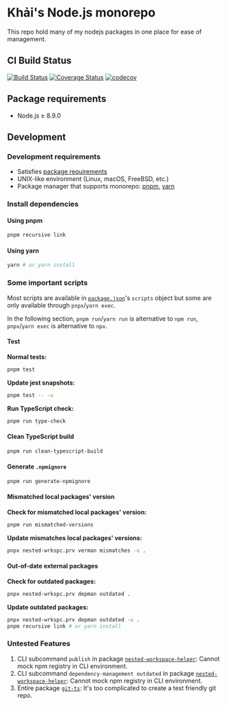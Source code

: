 # Khải's Node.js monorepo

This repo hold many of my nodejs packages in one place for ease of management.

## CI Build Status

[![Build Status](https://travis-ci.org/ksxnodemodules/nodemonorepo.svg?branch=master)](https://travis-ci.org/ksxnodemodules/nodemonorepo)
[![Coverage Status](https://coveralls.io/repos/github/ksxnodemodules/nodemonorepo/badge.svg?branch=master)](https://coveralls.io/github/ksxnodemodules/nodemonorepo?branch=master)
[![codecov](https://codecov.io/gh/ksxnodemodules/nodemonorepo/branch/master/graph/badge.svg)](https://codecov.io/gh/ksxnodemodules/nodemonorepo)

## Package requirements

* Node.js ≥ 8.9.0

## Development

### Development requirements

* Satisfies [package requirements](#package-requirements)
* UNIX-like environment (Linux, macOS, FreeBSD, etc.)
* Package manager that supports monorepo: [pnpm](https://pnpm.js.org/), [yarn](https://yarnpkg.com/)

### Install dependencies

#### Using pnpm

```sh
pnpm recursive link
```

#### Using yarn

```sh
yarn # or yarn install
```

### Some important scripts

Most scripts are available in [`package.json`](./package.json)'s `scripts` object but some are only available through `pnpx`/`yarn exec`.

In the following section, `pnpm run`/`yarn run` is alternative to `npm run`, `pnpx`/`yarn exec` is alternative to `npx`.

#### Test

**Normal tests:**

```sh
pnpm test
```

**Update jest snapshots:**

```sh
pnpm test -- -u
```

**Run TypeScript check:**

```sh
pnpm run type-check
```

#### Clean TypeScript build

```sh
pnpm run clean-typescript-build
```

#### Generate `.npmignore`

```sh
pnpm run generate-npmignore
```

#### Mismatched local packages' version

**Check for mismatched local packages' version:**

```sh
pnpm run mismatched-versions
```

**Update mismatches local packages' versions:**

```sh
pnpx nested-wrkspc.prv verman mismatches -u .
```

#### Out-of-date external packages

**Check for outdated packages:**

```sh
pnpx nested-wrkspc.prv depman outdated .
```

**Update outdated packages:**

```sh
pnpx nested-wrkspc.prv depman outdated -u .
pnpm recursive link # or yarn install
```

### Untested Features

1. CLI subcommand `publish` in package [`nested-workspace-helper`](./packages/typescript/nested-workspace-helper): Cannot mock npm registry in CLI environment.
2. CLI subcommand `dependency-management outdated` in package [`nested-workspace-helper`](./packages/typescript/nested-workspace-helper): Cannot mock npm registry in CLI environment.
3. Entire package [`git-ts`](./packages/typescript/git-ts): It's too complicated to create a test friendly git repo.
